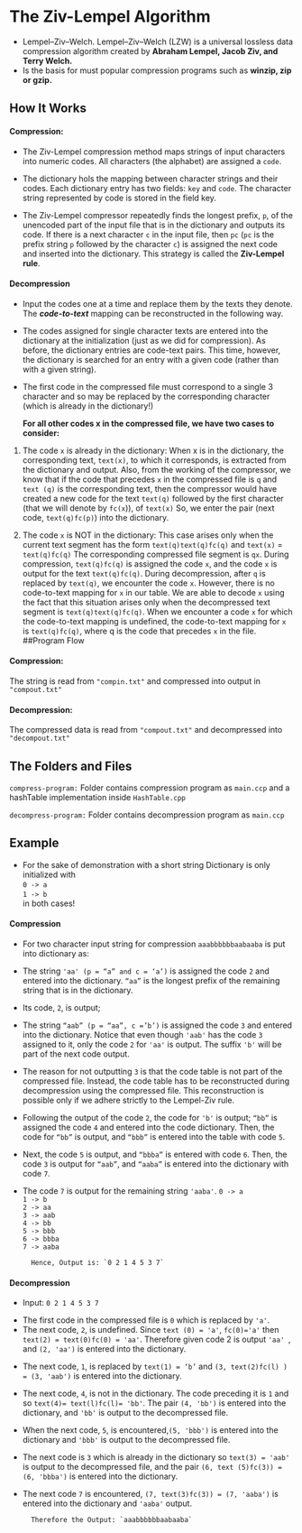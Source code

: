 # The Ziv-Lempel Algorithm 
* Lempel–Ziv–Welch. Lempel–Ziv–Welch (LZW) is a universal lossless data compression algorithm created by **Abraham Lempel, Jacob Ziv, and Terry Welch.**  
* Is the basis for must popular compression programs
such as **winzip, zip or gzip.** 

## How It Works

#### Compression:
- The Ziv-Lempel compression method maps strings of input characters into numeric codes. All characters (the alphabet) are assigned a `code`. 
  
* The dictionary hols the mapping between character strings and their codes. Each
dictionary entry has two fields: `key` and `code`. The character string represented by
code is stored in the field key. 

* The Ziv-Lempel compressor
repeatedly finds the longest prefix, `p`, of the unencoded part of the input file that is
in the dictionary and outputs its code. If there is a next character `c` in the input file,
then `pc` (`pc` is the prefix string `p` followed by the character `c`) is assigned the next code
and inserted into the dictionary. This strategy is called the **Ziv-Lempel rule**. 

#### Decompression
* Input the
codes one at a time and replace them by the texts they denote. The **_code-to-text_**
mapping can be reconstructed in the following way. 

* The codes assigned for single
character texts are entered into the dictionary at the initialization (just as we did for
compression). As before, the dictionary entries are code-text pairs. This time,
however, the dictionary is searched for an entry with a given code (rather than with a
given string). 
* The first code in the compressed file must correspond to a single 
3 character and so may be replaced by the corresponding character (which is
already in the dictionary!) 

    **For all other codes x in the compressed file, we have two
cases to consider:**  
1. The code `x` is already in the dictionary: When x is in the dictionary, the
corresponding text, `text(x)`, to which it corresponds, is extracted from the
dictionary and output. Also, from the working of the compressor, we know
that if the code that precedes `x` in the compressed file is `q` and `text (q)` is
the corresponding text, then the compressor would have created a new
code for the text `text(q)` followed by the first character (that we will denote
by `fc(x`)), of `text(x)` So, we enter the
pair (next code, `text(q)fc(p)`) into the dictionary.

2. The code `x` is NOT in the dictionary: This case arises only when the
current text segment has the form `text(q)text(q)fc(q)` and `text(x)` =
`text(q)fc(q)` The corresponding
compressed file segment is `qx`. During compression, `text(q)fc(q)` is
assigned the code `x`, and the code `x` is output for the text `text(q)fc(q)`.
During decompression, after `q` is replaced by `text(q)`, we encounter the
code `x`. However, there is no code-to-text mapping for `x` in our table. We
are able to decode `x` using the fact that this situation arises only when the
decompressed text segment is `text(q)text(q)fc(q)`. When we encounter a
code `x` for which the code-to-text mapping is undefined, the code-to-text
mapping for `x` is `text(q)fc(q)`, where q is the code that precedes `x` in the
file.
##Program Flow
#### Compression:
The string is read from `"compin.txt"` and compressed into output in `"compout.txt"`
#### Decompression:
The compressed data is read from `"compout.txt"` and decompressed into `"decompout.txt"`

## The Folders and Files

`compress-program:` Folder contains compression program as `main.ccp` and a hashTable implementation inside `HashTable.cpp`  

`decompress-program:` Folder contains decompression program as `main.ccp`


## Example

* For the sake of demonstration with a short string Dictionary is only initialized with   
`0 -> a`  
`1 -> b`  
in both cases!  

#### Compression
* For two character input string for compression
`aaabbbbbbaabaaba` is put into dictionary as:   
* The string `'aa' (p =
“a” and c = ‘a’)` is assigned the code `2` and entered into the dictionary. `“aa”` is the
longest prefix of the remaining string that is in the dictionary.  
* Its code, `2`, is output;
* The string `“aab” (p = “aa”, c =’b’)` is assigned the code `3` and entered into the
dictionary. Notice that even though `'aab'` has the code `3` assigned to it, only the code `2`
for `'aa'` is output. The suffix `'b'` will be part of the next code output. 
* The reason for not
outputting `3` is that the code table is not part of the compressed file. Instead, the code
table has to be reconstructed during decompression using the compressed file. This
reconstruction is possible only if we adhere strictly to the Lempel-Ziv rule.
* Following the output of the code `2`, the code for `'b'` is output; `“bb”` is assigned the code
`4` and entered into the code dictionary. Then, the code for `“bb”` is output, and `“bbb”` is
entered into the table with code `5`. 
* Next, the code `5` is output, and `“bbba”` is entered
with code `6`. Then, the code `3` is output for `“aab”`, and `“aaba”` is entered into the
dictionary with code `7`. 
* The code `7` is output for the remaining string `'aaba'`.
`0 -> a`  
`1 -> b`  
`2 -> aa`  
`3 -> aab`  
`4 -> bb`  
`5 -> bbb`  
`6 -> bbba`  
`7 -> aaba`  
        
        Hence, Output is: `0 2 1 4 5 3 7`

#### Decompression
* Input: `0 2 1 4 5 3 7` 
- The first code in the compressed file is `0` which is replaced by `'a'`.
- The next code, `2`, is undefined. Since `text (0) = 'a'`,
`fc(0)='a'` then `text(2) = text(0)fc(0) = 'aa'`. Therefore given code 2 is output `'aa' `, and `(2,
'aa')` is entered into the dictionary.
* The next code, `1`, is replaced by `text(1) = ‘b’` and `(3, text(2)fc(l) ) = (3, 'aab')` is
entered into the dictionary.
* The next code, `4`, is not in the dictionary. The code preceding it is `1` and so
`text(4)= text(l)fc(l)= 'bb'`. The pair `(4, 'bb')` is entered into the dictionary, and
`'bb'` is output to the decompressed file.
* When the next code, `5`, is encountered,`(5, 'bbb')` is entered into the dictionary
and `'bbb'` is output to the decompressed file. 
* The next code is `3` which is already in the dictionary so `text(3) = 'aab'` is
output to the decompressed file, and the pair `(6, text (5)fc(3)) = (6, 'bbba')` is
entered into the dictionary.
* The next code `7` is encountered, `(7, text(3)fc(3)) = (7, 'aaba')` is
entered into the dictionary and `'aaba'` output.   
    
        Therefore the Output: `aaabbbbbbaabaaba`

